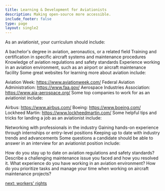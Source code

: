 ```yaml
---
title: Learning & Development for Aviationists
description: Making open-source more accessible.
include_footer: false
type: page
layout: single2
---
```


<p>
As an aviationist, your curriculum should include:

A bachelor's degree in aviation, aeronautics, or a related field
Training and certification in specific aircraft systems and maintenance procedures
Knowledge of aviation regulations and safety standards
Experience working in an aviation environment, such as an airport or aircraft maintenance facility
Some great websites for learning more about aviation include:

Aviation Week: https://www.aviationweek.com/
Federal Aviation Administration: https://www.faa.gov/
Aerospace Industries Association: https://www.aia-aerospace.org/
Some top companies to work for as an aviationist include:

Airbus: https://www.airbus.com/
Boeing: https://www.boeing.com/
Lockheed Martin: https://www.lockheedmartin.com/
Some helpful tips and tricks for landing a job as an aviationist include:

Networking with professionals in the industry
Gaining hands-on experience through internships or entry-level positions
Keeping up to date with industry trends and advancements
Some questions a candidate should be able to answer in an interview for an aviationist position include:

How do you stay up to date on aviation regulations and safety standards?
Describe a challenging maintenance issue you faced and how you resolved it.
What experience do you have working in an aviation environment?
How do you prioritize tasks and manage your time when working on aircraft maintenance projects?


<a href="https://workdojos.com/aviationist/rights">next: workers' rights</a>
